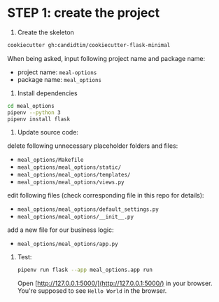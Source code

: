 # STEP 1: create the project

1. Create the skeleton

```bash
cookiecutter gh:candidtim/cookiecutter-flask-minimal
```

When being asked, input following project name and package name:

* project name: `meal-options`
* package name: `meal_options`

1. Install dependencies

```bash
cd meal_options
pipenv --python 3
pipenv install flask
```

1. Update source code:

delete following unnecessary placeholder folders and files:

* `meal_options/Makefile`
* `meal_options/meal_options/static/`
* `meal_options/meal_options/templates/`
* `meal_options/meal_options/views.py`

edit following files (check corresponding file in this repo for details):

* `meal_options/meal_options/default_settings.py`
* `meal_options/meal_options/__init__.py`

add a new file for our business logic:

* `meal_options/meal_options/app.py`

1. Test:

   ```bash
   pipenv run flask --app meal_options.app run
   ```

   Open [http://127.0.0.1:5000/](http://127.0.0.1:5000/) in your browser.
   You're supposed to see `Hello World` in the browser.
